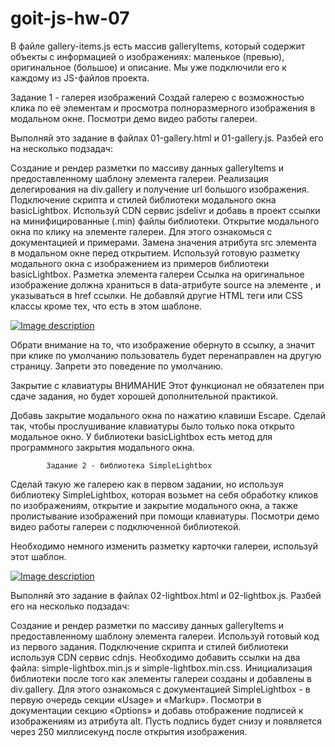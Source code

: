 # goit-js-hw-07

В файле gallery-items.js есть массив galleryItems, который содержит объекты с информацией о изображениях: маленькое (превью), оригинальное (большое) и описание. Мы уже подключили его к каждому из JS-файлов проекта.

Задание 1 - галерея изображений
Создай галерею с возможностью клика по её элементам и просмотра полноразмерного изображения в модальном окне. Посмотри демо видео работы галереи.

Выполняй это задание в файлах 01-gallery.html и 01-gallery.js. Разбей его на несколько подзадач:

Создание и рендер разметки по массиву данных galleryItems и предоставленному шаблону элемента галереи.
Реализация делегирования на div.gallery и получение url большого изображения.
Подключение скрипта и стилей библиотеки модального окна basicLightbox. Используй CDN сервис jsdelivr и добавь в проект ссылки на минифицированные (.min) файлы библиотеки.
Открытие модального окна по клику на элементе галереи. Для этого ознакомься с документацией и примерами.
Замена значения атрибута src элемента <img> в модальном окне перед открытием. Используй готовую разметку модального окна с изображением из примеров библиотеки basicLightbox.
Разметка элемента галереи
Ссылка на оригинальное изображение должна храниться в data-атрибуте source на элементе <img>, и указываться в href ссылки. Не добавляй другие HTML теги или CSS классы кроме тех, что есть в этом шаблоне.

<div class="gallery__item">
  <a class="gallery__link" href="large-image.jpg">
    <img
      class="gallery__image"
      src="small-image.jpg"
      data-source="large-image.jpg"
      alt="Image description"
    />
  </a>
</div>

Обрати внимание на то, что изображение обернуто в ссылку, а значит при клике по умолчанию пользователь будет перенаправлен на другую страницу. Запрети это поведение по умолчанию.

Закрытие с клавиатуры
ВНИМАНИЕ
Этот функционал не обязателен при сдаче задания, но будет хорошей дополнительной практикой.

Добавь закрытие модального окна по нажатию клавиши Escape. Сделай так, чтобы прослушивание клавиатуры было только пока открыто модальное окно. У библиотеки basicLightbox есть метод для программного закрытия модального окна.

            Задание 2 - библиотека SimpleLightbox

Сделай такую же галерею как в первом задании, но используя библиотеку SimpleLightbox, которая возьмет на себя обработку кликов по изображениям, открытие и закрытие модального окна, а также пролистывание изображений при помощи клавиатуры. Посмотри демо видео работы галереи с подключенной библиотекой.

Необходимо немного изменить разметку карточки галереи, используй этот шаблон.

<a class="gallery__item" href="large-image.jpg">
  <img class="gallery__image" src="small-image.jpg" alt="Image description" />
</a>

Выполняй это задание в файлах 02-lightbox.html и 02-lightbox.js. Разбей его на несколько подзадач:

Создание и рендер разметки по массиву данных galleryItems и предоставленному шаблону элемента галереи. Используй готовый код из первого задания.
Подключение скрипта и стилей библиотеки используя CDN сервис cdnjs. Необходимо добавить ссылки на два файла: simple-lightbox.min.js и simple-lightbox.min.css.
Инициализация библиотеки после того как элементы галереи созданы и добавлены в div.gallery. Для этого ознакомься с документацией SimpleLightbox - в первую очередь секции «Usage» и «Markup».
Посмотри в документации секцию «Options» и добавь отображение подписей к изображениям из атрибута alt. Пусть подпись будет снизу и появляется через 250 миллисекунд после открытия изображения.
